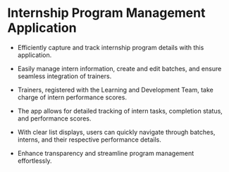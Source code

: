 # Internship Program Management Application

- Efficiently capture and track internship program details with this application.
- Easily manage intern information, create and edit batches, and ensure seamless integration of trainers.
- Trainers, registered with the Learning and Development Team, take charge of intern performance scores.

- The app allows for detailed tracking of intern tasks, completion status, and performance scores.
- With clear list displays, users can quickly navigate through batches, interns, and their respective performance details.
- Enhance transparency and streamline program management effortlessly.
